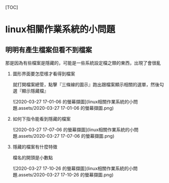 [TOC]







# linux相關作業系統的小問題

## 明明有產生檔案但看不到檔案

那是因為有些檔案是隱藏的，可能是一些系統設定檔之類的東西，出現了會很亂

1. 圖形界面要怎麼樣才看得到檔案

   就打開檔案總管，點擊『三條線的圖示』跑出跟檔案顯示相關的選單，然後勾選『顯示隱藏檔』

   ![2020-03-27 17-01-06 的螢幕擷圖](linux相關作業系統的小問題.assets/2020-03-27 17-01-06 的螢幕擷圖.png)

2. 如何下指令能看到隱藏的檔案

   ![2020-03-27 17-07-06 的螢幕擷圖](linux相關作業系統的小問題.assets/2020-03-27 17-07-06 的螢幕擷圖.png)

3. 隱藏的檔案有什麼特徵

   檔名的開頭是小數點

   ![2020-03-27 17-10-26 的螢幕擷圖](linux相關作業系統的小問題.assets/2020-03-27 17-10-26 的螢幕擷圖.png)

